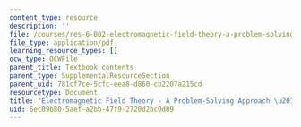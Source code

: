 ```yaml
---
content_type: resource
description: ''
file: /courses/res-6-002-electromagnetic-field-theory-a-problem-solving-approach-spring-2008/6ec09b805aefa2bb47f92720d2bc0d09_MITRES_6_002S08_dedication.pdf
file_type: application/pdf
learning_resource_types: []
ocw_type: OCWFile
parent_title: Textbook contents
parent_type: SupplementalResourceSection
parent_uid: 781cf7ce-5cfc-eea8-d860-cb2207a215cd
resourcetype: Document
title: "Electromagnetic Field Theory - A Problem-Solving Approach \u2013 Dedication"
uid: 6ec09b80-5aef-a2bb-47f9-2720d2bc0d09
---
```

